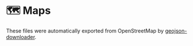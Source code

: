 # 🗺️ Maps

These files were automatically exported from OpenStreetMap by [geojson-downloader](../scripts/geojson-downloader/geojson-downloader.ts).
